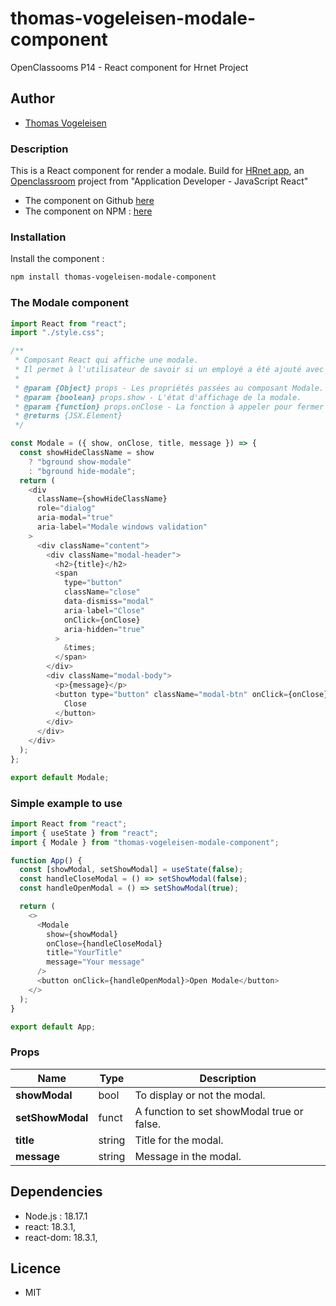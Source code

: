 # thomas-vogeleisen-modale-component

OpenClassooms P14 - React component for Hrnet Project

## Author

- [Thomas Vogeleisen](https://github.com/ThomasVogeleisen/)

### Description

This is a React component for render a modale. Build for [HRnet app](https://github.com/OpenClassrooms-Student-Center/P12_Front-end), an [Openclassroom](https://openclassrooms.com/) project from "Application Developer - JavaScript React"

- The component on Github [here](https://github.com/ThomasVogeleisen/hrnet-react-component)
- The component on NPM : [here](https://www.npmjs.com/package/thomas-vogeleisen-modale-component)

### Installation

Install the component :

```bash
npm install thomas-vogeleisen-modale-component
```

### The Modale component

```javascript
import React from "react";
import "./style.css";

/**
 * Composant React qui affiche une modale.
 * Il permet à l'utilisateur de savoir si un employé a été ajouté avec succès.
 *
 * @param {Object} props - Les propriétés passées au composant Modale.
 * @param {boolean} props.show - L'état d'affichage de la modale.
 * @param {function} props.onClose - La fonction à appeler pour fermer la modale.
 * @returns {JSX.Element}
 */

const Modale = ({ show, onClose, title, message }) => {
  const showHideClassName = show
    ? "bground show-modale"
    : "bground hide-modale";
  return (
    <div
      className={showHideClassName}
      role="dialog"
      aria-modal="true"
      aria-label="Modale windows validation"
    >
      <div className="content">
        <div className="modal-header">
          <h2>{title}</h2>
          <span
            type="button"
            className="close"
            data-dismiss="modal"
            aria-label="Close"
            onClick={onClose}
            aria-hidden="true"
          >
            &times;
          </span>
        </div>
        <div className="modal-body">
          <p>{message}</p>
          <button type="button" className="modal-btn" onClick={onClose}>
            Close
          </button>
        </div>
      </div>
    </div>
  );
};

export default Modale;
```

### Simple example to use

```javascript
import React from "react";
import { useState } from "react";
import { Modale } from "thomas-vogeleisen-modale-component";

function App() {
  const [showModal, setShowModal] = useState(false);
  const handleCloseModal = () => setShowModal(false);
  const handleOpenModal = () => setShowModal(true);

  return (
    <>
      <Modale
        show={showModal}
        onClose={handleCloseModal}
        title="YourTitle"
        message="Your message"
      />
      <button onClick={handleOpenModal}>Open Modale</button>
    </>
  );
}

export default App;
```

### Props

| Name             | Type   | Description                                |
| ---------------- | ------ | ------------------------------------------ |
| **showModal**    | bool   | To display or not the modal.               |
| **setShowModal** | funct  | A function to set showModal true or false. |
| **title**        | string | Title for the modal.                       |
| **message**      | string | Message in the modal.                      |

## Dependencies

- Node.js : 18.17.1
- react: 18.3.1,
- react-dom: 18.3.1,

## Licence

- MIT
